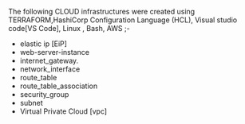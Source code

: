 The following CLOUD infrastructures were created using TERRAFORM,HashiCorp Configuration Language (HCL), Visual studio code[VS Code], Linux , Bash, AWS  ;-
- elastic ip [EiP]
- web-server-instance
- internet_gateway.
- network_interface
- route_table
- route_table_association
- security_group
- subnet
- Virtual Private Cloud [vpc]
